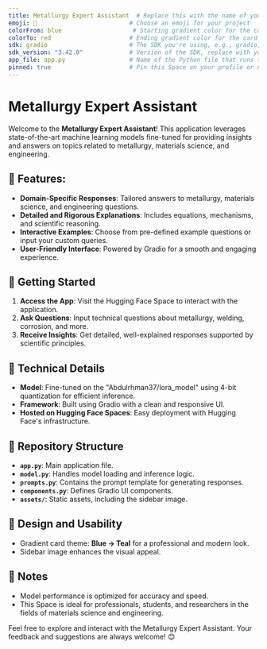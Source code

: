 ```yaml
---
title: Metallurgy Expert Assistant  # Replace this with the name of your Space
emoji: 🔧                          # Choose an emoji for your project
colorFrom: blue                    # Starting gradient color for the card
colorTo: red                      # Ending gradient color for the card
sdk: gradio                       # The SDK you're using, e.g., gradio, streamlit, etc.
sdk_version: "3.42.0"             # Version of the SDK, replace with your SDK version
app_file: app.py                  # Name of the Python file that runs the app
pinned: true                      # Pin this Space on your profile or not
---
```


# Metallurgy Expert Assistant

Welcome to the **Metallurgy Expert Assistant**! This application leverages state-of-the-art machine learning models fine-tuned for providing insights and answers on topics related to metallurgy, materials science, and engineering. 

## 🌟 Features:
- **Domain-Specific Responses**: Tailored answers to metallurgy, materials science, and engineering questions.
- **Detailed and Rigorous Explanations**: Includes equations, mechanisms, and scientific reasoning.
- **Interactive Examples**: Choose from pre-defined example questions or input your custom queries.
- **User-Friendly Interface**: Powered by Gradio for a smooth and engaging experience.

## 🚀 Getting Started
1. **Access the App**: Visit the Hugging Face Space to interact with the application.
2. **Ask Questions**: Input technical questions about metallurgy, welding, corrosion, and more.
3. **Receive Insights**: Get detailed, well-explained responses supported by scientific principles.

## 🔧 Technical Details
- **Model**: Fine-tuned on the "Abdulrhman37/lora_model" using 4-bit quantization for efficient inference.
- **Framework**: Built using Gradio with a clean and responsive UI.
- **Hosted on Hugging Face Spaces**: Easy deployment with Hugging Face's infrastructure.

## 📂 Repository Structure
- **`app.py`**: Main application file.
- **`model.py`**: Handles model loading and inference logic.
- **`prompts.py`**: Contains the prompt template for generating responses.
- **`components.py`**: Defines Gradio UI components.
- **`assets/`**: Static assets, including the sidebar image.

## 🎨 Design and Usability
- Gradient card theme: **Blue → Teal** for a professional and modern look.
- Sidebar image enhances the visual appeal.

## 📍 Notes
- Model performance is optimized for accuracy and speed.
- This Space is ideal for professionals, students, and researchers in the fields of materials science and engineering.

Feel free to explore and interact with the Metallurgy Expert Assistant. Your feedback and suggestions are always welcome! 😊
